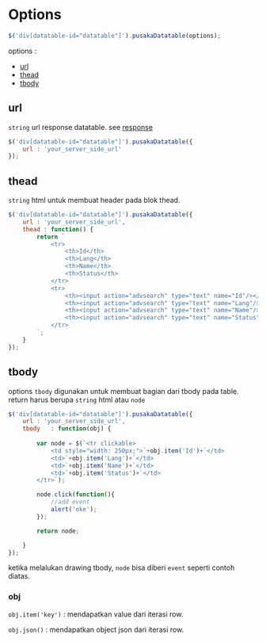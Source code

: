 # Options

```javascript
$('div[datatable-id="datatable"]').pusakaDatatable(options);
```

options :
- [url](#url)
- [thead](#thead)
- [tbody](#tbody)

## url

``` string ``` url response datatable. see [response](/response.md)

```javascript
$('div[datatable-id="datatable"]').pusakaDatatable({
	url : 'your_server_side_url'
});
```

## thead

``` string ``` html untuk membuat header pada blok thead.

```javascript
$('div[datatable-id="datatable"]').pusakaDatatable({
	url : 'your_server_side_url',
	thead : function() {
		return `
			<tr>
				<th>Id</th>
				<th>Lang</th>
				<th>Name</th>
				<th>Status</th>
			</tr>
			<tr>
				<th><input action="advsearch" type="text" name="Id"/></th>
				<th><input action="advsearch" type="text" name="Lang"/></th>
				<th><input action="advsearch" type="text" name="Name"/></th>
				<th><input action="advsearch" type="text" name="Status"/></th>
			</tr>
		`;
	}
});
```

## tbody

options ``` tbody ``` digunakan untuk membuat bagian dari tbody pada table.
return harus berupa ``` string ``` html atau ``` node ```

```javascript
$('div[datatable-id="datatable"]').pusakaDatatable({
	url : 'your_server_side_url',
	tbody	: function(obj) {
		
		var node = $(`<tr clickable>
			<td style="width: 250px;">`+obj.item('Id')+`</td>
			<td>`+obj.item('Lang')+`</td>
			<td>`+obj.item('Name')+`</td>
			<td>`+obj.item('Status')+`</td>
		</tr>`);

		node.click(function(){
			//add event 
			alert('oke');
		});

		return node;

	}
});
```

ketika melalukan drawing tbody, ``` node ``` bisa diberi ``` event ``` seperti contoh diatas.

### obj

``` obj.item('key') ``` : mendapatkan value dari iterasi row.

``` obj.json() ``` : mendapatkan object json dari iterasi row.